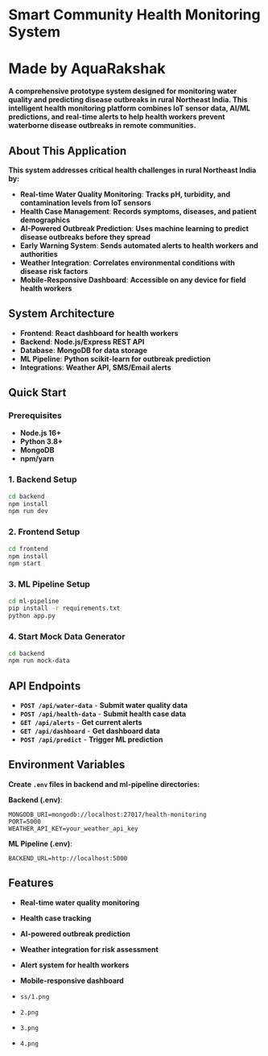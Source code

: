 # **Smart Community Health Monitoring System**

# **Made by AquaRakshak**

**A comprehensive prototype system designed for monitoring water quality and predicting disease outbreaks in rural Northeast India. This intelligent health monitoring platform combines IoT sensor data, AI/ML predictions, and real-time alerts to help health workers prevent waterborne disease outbreaks in remote communities.**

## **About This Application**

**This system addresses critical health challenges in rural Northeast India by:**
- **Real-time Water Quality Monitoring**: **Tracks pH, turbidity, and contamination levels from IoT sensors**
- **Health Case Management**: **Records symptoms, diseases, and patient demographics**
- **AI-Powered Outbreak Prediction**: **Uses machine learning to predict disease outbreaks before they spread**
- **Early Warning System**: **Sends automated alerts to health workers and authorities**
- **Weather Integration**: **Correlates environmental conditions with disease risk factors**
- **Mobile-Responsive Dashboard**: **Accessible on any device for field health workers**

## **System Architecture**

- **Frontend**: **React dashboard for health workers**
- **Backend**: **Node.js/Express REST API**
- **Database**: **MongoDB for data storage**
- **ML Pipeline**: **Python scikit-learn for outbreak prediction**
- **Integrations**: **Weather API, SMS/Email alerts**

## **Quick Start**

### **Prerequisites**
- **Node.js 16+**
- **Python 3.8+**
- **MongoDB**
- **npm/yarn**

### **1. Backend Setup**
```bash
cd backend
npm install
npm run dev
```

### **2. Frontend Setup**
```bash
cd frontend
npm install
npm start
```

### **3. ML Pipeline Setup**
```bash
cd ml-pipeline
pip install -r requirements.txt
python app.py
```

### **4. Start Mock Data Generator**
```bash
cd backend
npm run mock-data
```

## **API Endpoints**

- **`POST /api/water-data`** - **Submit water quality data**
- **`POST /api/health-data`** - **Submit health case data**
- **`GET /api/alerts`** - **Get current alerts**
- **`GET /api/dashboard`** - **Get dashboard data**
- **`POST /api/predict`** - **Trigger ML prediction**

## **Environment Variables**

**Create `.env` files in backend and ml-pipeline directories:**

**Backend (.env)**:
```
MONGODB_URI=mongodb://localhost:27017/health-monitoring
PORT=5000
WEATHER_API_KEY=your_weather_api_key
```

**ML Pipeline (.env)**:
```
BACKEND_URL=http://localhost:5000
```

## **Features**

- **Real-time water quality monitoring**
- **Health case tracking**
- **AI-powered outbreak prediction**
- **Weather integration for risk assessment**
- **Alert system for health workers**
- **Mobile-responsive dashboard**

- `ss/1.png`  
- `2.png`  
- `3.png`  
- `4.png` 
